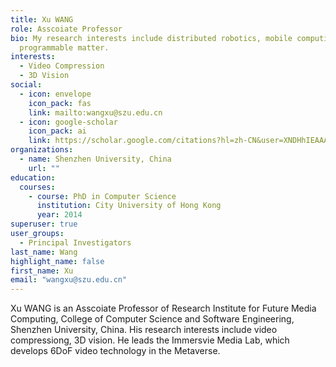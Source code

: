 ```yaml
---
title: Xu WANG
role: Asscoiate Professor
bio: My research interests include distributed robotics, mobile computing and
  programmable matter.
interests:
  - Video Compression
  - 3D Vision
social:
  - icon: envelope
    icon_pack: fas
    link: mailto:wangxu@szu.edu.cn
  - icon: google-scholar
    icon_pack: ai
    link: https://scholar.google.com/citations?hl=zh-CN&user=XNDHhIEAAAAJ
organizations:
  - name: Shenzhen University, China
    url: ""
education:
  courses:
    - course: PhD in Computer Science
      institution: City University of Hong Kong
      year: 2014
superuser: true
user_groups:
  - Principal Investigators
last_name: Wang
highlight_name: false
first_name: Xu
email: "wangxu@szu.edu.cn"
---
```


Xu WANG is an Asscoiate Professor of Research Institute for Future Media Computing, College of Computer Science and Software Engineering, Shenzhen University, China. His research interests include video compressiong, 3D vision. He leads the Immersvie Media Lab, which develops 6DoF video technology in the Metaverse.
